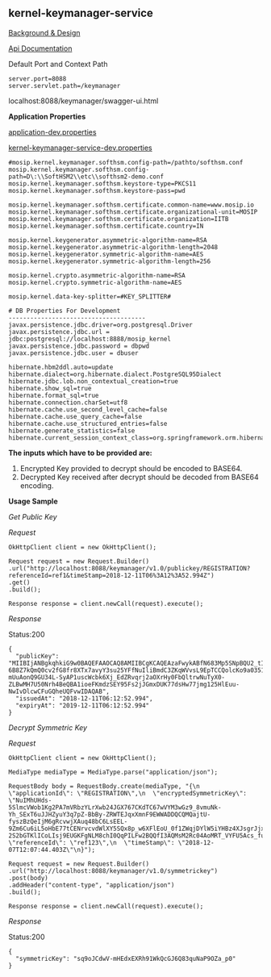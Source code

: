 ## kernel-keymanager-service

[Background & Design](../../docs/design/kernel/kernel-keymanager.md)

[Api Documentation](https://github.com/mosip/mosip/wiki/Kernel-APIs#1-key-manager)

Default Port and Context Path

```
server.port=8088
server.servlet.path=/keymanager

```

localhost:8088/keymanager/swagger-ui.html


**Application Properties**

[application-dev.properties](../../config/application-dev.properties)

[kernel-keymanager-service-dev.properties](../../config/kernel-keymanager-service-dev.properties)


```
#mosip.kernel.keymanager.softhsm.config-path=/pathto/softhsm.conf
mosip.kernel.keymanager.softhsm.config-path=D\:\\SoftHSM2\\etc\\softhsm2-demo.conf
mosip.kernel.keymanager.softhsm.keystore-type=PKCS11
mosip.kernel.keymanager.softhsm.keystore-pass=pwd

mosip.kernel.keymanager.softhsm.certificate.common-name=www.mosip.io
mosip.kernel.keymanager.softhsm.certificate.organizational-unit=MOSIP
mosip.kernel.keymanager.softhsm.certificate.organization=IITB
mosip.kernel.keymanager.softhsm.certificate.country=IN

mosip.kernel.keygenerator.asymmetric-algorithm-name=RSA
mosip.kernel.keygenerator.asymmetric-algorithm-length=2048
mosip.kernel.keygenerator.symmetric-algorithm-name=AES
mosip.kernel.keygenerator.symmetric-algorithm-length=256

mosip.kernel.crypto.asymmetric-algorithm-name=RSA
mosip.kernel.crypto.symmetric-algorithm-name=AES

mosip.kernel.data-key-splitter=#KEY_SPLITTER#

# DB Properties For Development
--------------------------------------
javax.persistence.jdbc.driver=org.postgresql.Driver
javax.persistence.jdbc.url = jdbc:postgresql://localhost:8888/mosip_kernel
javax.persistence.jdbc.password = dbpwd
javax.persistence.jdbc.user = dbuser

hibernate.hbm2ddl.auto=update
hibernate.dialect=org.hibernate.dialect.PostgreSQL95Dialect
hibernate.jdbc.lob.non_contextual_creation=true
hibernate.show_sql=true
hibernate.format_sql=true
hibernate.connection.charSet=utf8
hibernate.cache.use_second_level_cache=false
hibernate.cache.use_query_cache=false
hibernate.cache.use_structured_entries=false
hibernate.generate_statistics=false
hibernate.current_session_context_class=org.springframework.orm.hibernate5.SpringSessionContext

```

**The inputs which have to be provided are:**
1. Encrypted Key provided to decrypt should be encoded to BASE64.
2. Decrypted Key received after decrypt should be decoded from BASE64 encoding.

**Usage Sample**


  *Get Public Key*
  
  *Request*
  
  ```
OkHttpClient client = new OkHttpClient();

Request request = new Request.Builder()
.url("http://localhost:8088/keymanager/v1.0/publickey/REGISTRATION?referenceId=ref1&timeStamp=2018-12-11T06%3A12%3A52.994Z")
  .get()
  .build();

Response response = client.newCall(request).execute();
  ```
  
  *Response*
  
  Status:200
  
  ```
 {
    "publicKey": "MIIBIjANBgkqhkiG9w0BAQEFAAOCAQ8AMIIBCgKCAQEAzaFwykABfN683Mp5SNpBQU2_tIRKILIDBReeuTWQuS-6B8Z7kQmQ0cv2fG8fr8XTx7avyY3su25YFfNuIliBmdC3ZKqWVvsL9EpTCCQolcKo9a0351ieKxe_wCg5DIRLS1CciyK_cr2IqcUwh_Y3zkkZs0cF2R945vA_7RMTUth1_9zdobrxYMrMsIf2L1431vLP0-mUuAonQ9GU34L-SyAP1uscWcbk6Xj_EdZRvqrj2aOXrHy0FbQltrwNuTyX0-ZLBwMH7U50Nrh4BeQBA1ioeFKmdzSEY95Fs2jJGmxDUK77dsHw77jmg125HlEuu-NwIvDlcwCFuGQheUQFvwIDAQAB",
    "issuedAt": "2018-12-11T06:12:52.994",
    "expiryAt": "2019-12-11T06:12:52.994"
}
  ```
 
  *Decrypt Symmetric Key*
  
  *Request*
  
  ```
OkHttpClient client = new OkHttpClient();

MediaType mediaType = MediaType.parse("application/json");

RequestBody body = RequestBody.create(mediaType, "{\n  \"applicationId\": \"REGISTRATION\",\n  \"encryptedSymmetricKey\": \"NuIMhUHds-5SlmcVWob1Kg2PA7mVRbzYLrXwb24JGX767CKdTC67wVYM3wGz9_8vmuNk-Yh_SExT6uJJHZyuY3q7pZ-BbBy-ZRWTEJqxXmnF9EWWADDQCQMQajtU-fyszBzQeIjM6gRcvwjXAuq48bC6LsEEL-9Zm6Cu6iL5oHbE77tCENrvcvdWlXY5SQx8p_w6XFlEoU_0f1ZWqjDYlW5iYHBz4XJsgrJjx7nhywOvqvJkOJZeCXSmbbvHCC6o8nIvzdF0Vd-2S2bGTKlICoLIsj9EUGKFgNLM8chI0QqPILFw2BQQfI3AQMsM2Rc04AoMRT_VYFU5Acs_fuHn3g\",\n  \"referenceId\": \"ref123\",\n  \"timeStamp\": \"2018-12-07T12:07:44.403Z\"\n}");

Request request = new Request.Builder()
  .url("http://localhost:8088/keymanager/v1.0/symmetrickey")
  .post(body)
  .addHeader("content-type", "application/json")
  .build();

Response response = client.newCall(request).execute();
  ```
  
  *Response*
  
  Status:200
  
  ```
 {
    "symmetricKey": "sq9oJCdwV-mHEdxEXRh91WkQcGJ6Q83quNaP9OZa_p0"
 }
  ```
  
  








